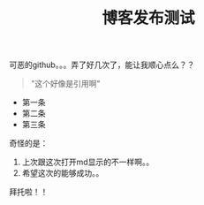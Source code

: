 ﻿---
layout: post
keywords: blog
description: blog
title: "博客发布测试"
categories: [life]
tags: [about me]
group: archive
icon: coffee
---

可恶的github。。。弄了好几次了，能让我顺心点么？？

> "这个好像是引用啊"

- 第一条
- 第二条
- 第三条

奇怪的是：
1. 上次跟这次打开md显示的不一样啊。。
2. 希望这次的能够成功。。

拜托啦！！